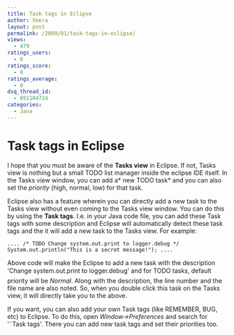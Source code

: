 ```yaml
---
title: Task tags in Eclipse
author: Veera
layout: post
permalink: /2009/01/task-tags-in-eclipse/
views:
  - 479
ratings_users:
  - 0
ratings_score:
  - 0
ratings_average:
  - 0
dsq_thread_id:
  - 891104724
categories:
  - Java
---
```

# Task tags in Eclipse

I hope that you must be aware of the **Tasks view** in Eclipse. If not, Tasks view is nothing but a small TODO list manager inside the eclipse IDE itself. In the Tasks view window, you can add a* new TODO task* and you can also set the *priority* (high, normal, low) for that task.

Eclipse also has a feature wherein you can directly add a new task to the Tasks view without even coming to the Tasks view window. You can do this by using the **Task tags**. I.e. in your Java code file, you can add these Task tags with some description and Eclipse will automatically detect these task tags and the it will add a new task to the Tasks view. For example:

`
....
/* TODO Change system.out.print to logger.debug */
System.out.println("This is a secret message!");
....
`

Above code will make the Eclipse to add a new task with the description 'Change system.out.print to logger.debug' and for TODO tasks, default priority will be *Normal*. Along with the description, the line number and the file name are also noted. So, when you double click this task on the Tasks view, it will directly take you to the above.

If you want, you can also add your own Task tags (like REMEMBER, BUG, etc) to Eclipse. To do this, open *Window->Preferences* and search for '˜Task tags'. There you can add new task tags and set their priorities too.
